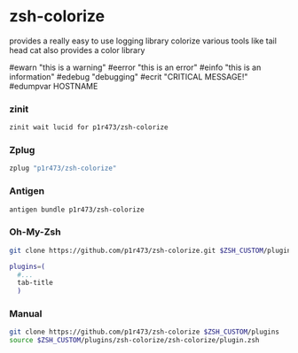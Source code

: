 # zsh-colorize
provides a really easy to use logging library
colorize various tools like tail head cat
also provides a color library

#ewarn "this is a warning"
#eerror "this is an error"
#einfo "this is an information"
#edebug "debugging"
#ecrit "CRITICAL MESSAGE!"
#edumpvar HOSTNAME

### zinit

```zsh
zinit wait lucid for p1r473/zsh-colorize
```

### Zplug

```zsh
zplug "p1r473/zsh-colorize"
```

### Antigen

```zsh
antigen bundle p1r473/zsh-colorize
```

### Oh-My-Zsh

```zsh
git clone https://github.com/p1r473/zsh-colorize.git $ZSH_CUSTOM/plugins/zsh-colorize
```

```zsh
plugins=(
  #...
  tab-title
  )
```

### Manual

```zsh
git clone https://github.com/p1r473/zsh-colorize $ZSH_CUSTOM/plugins
source $ZSH_CUSTOM/plugins/zsh-colorize/zsh-colorize/plugin.zsh
```
